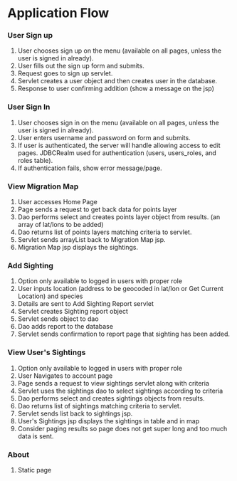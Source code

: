 # Application Flow


### User Sign up

1. User chooses sign up on the menu (available on all pages, unless the user 
is signed in already).
1. User fills out the sign up form and submits.
1. Request goes to sign up servlet.
1. Servlet creates a user object and then creates user in the database.
1. Response to user confirming addition (show a message on the jsp)

### User Sign In

1. User chooses sign in on the menu (available on all pages, unless the user 
is signed in already).
1. User enters username and password on form and submits. 
1. If user is authenticated, the server will handle allowing access to edit 
pages.  JDBCRealm used for authentication (users, users_roles, and roles table).
1. If authentication fails, show error message/page.

### View Migration Map

1. User accesses Home Page
1. Page sends a request to get back data for points layer
1. Dao performs select and creates points layer object from results. (an array of lat/lons to be added)
1. Dao returns list of points layers matching criteria to servlet.
1. Servlet sends arrayList back to Migration Map jsp.
1. Migration Map jsp displays the sightings.


### Add Sighting
1. Option only available to logged in users with proper role
1. User inputs location (address to be geocoded in lat/lon or Get Current Location) and species
1. Details are sent to Add Sighting Report servlet
1. Servlet creates Sighting report object
1. Servlet sends object to dao
1. Dao adds report to the database
1. Servlet sends confirmation to report page that sighting has been added.

### View User's Sightings
1. Option only available to logged in users with proper role
1. User Navigates to account page
1. Page sends a request to view sightings servlet along with criteria 
1. Servlet uses the sightings dao to select sightings according to criteria
1. Dao performs select and creates sightings objects from results.
1. Dao returns list of sightings matching criteria to servlet.
1. Servlet sends list back to sightings  jsp.
1. User's Sightings jsp displays the sightings in table and in map
1. Consider paging results so page does not get super long and too much data 
is sent.

### About

1. Static page





